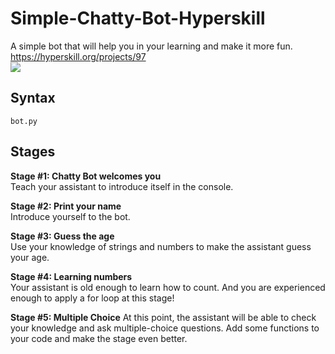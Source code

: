 # Simple-Chatty-Bot-Hyperskill
A simple bot that will help you in your learning and make it more fun.  
https://hyperskill.org/projects/97  
<img src="https://github.com/JohannLieberto/Easy-Hangman-Hyperskill/blob/main/simple-chatty-bot.gif"/>

## Syntax
```
bot.py
```

## Stages
**Stage #1: Chatty Bot welcomes you**   
Teach your assistant to introduce itself in the console.

**Stage #2: Print your name**   
Introduce yourself to the bot.

**Stage #3: Guess the age**   
Use your knowledge of strings and numbers to make the assistant guess your age. 

**Stage #4: Learning numbers**   
Your assistant is old enough to learn how to count. And you are experienced enough to apply a for loop at this stage! 

**Stage #5: Multiple Choice**
At this point, the assistant will be able to check your knowledge and ask multiple-choice questions. Add some functions to your code and make the stage even better. 
